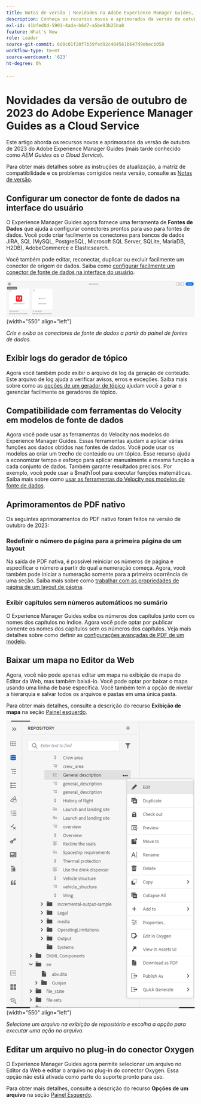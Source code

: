 ```yaml
---
title: Notas de versão | Novidades na Adobe Experience Manager Guides, versão de outubro de 2023
description: Conheça os recursos novos e aprimorados da versão de outubro de 2023 do Adobe Experience Manager Guides as a Cloud Service.
exl-id: 41bfed0d-5901-4ada-b6d7-a5be93b25ba8
feature: What's New
role: Leader
source-git-commit: 6d8c01f20f7b59fed92c404561b647d9ebecb050
workflow-type: tm+mt
source-wordcount: '623'
ht-degree: 0%

---
```


# Novidades da versão de outubro de 2023 do Adobe Experience Manager Guides as a Cloud Service

Este artigo aborda os recursos novos e aprimorados da versão de outubro de 2023 do Adobe Experience Manager Guides (mais tarde conhecido como *AEM Guides as a Cloud Service*).

Para obter mais detalhes sobre as instruções de atualização, a matriz de compatibilidade e os problemas corrigidos nesta versão, consulte as [Notas de versão](release-notes-2023-10-0.md).


## Configurar um conector de fonte de dados na interface do usuário

O Experience Manager Guides agora fornece uma ferramenta de **Fontes de Dados** que ajuda a configurar conectores prontos para uso para fontes de dados. Você pode criar facilmente os conectores para bancos de dados JIRA, SQL (MySQL, PostgreSQL, Microsoft SQL Server, SQLite, MariaDB, H2DB), AdobeCommerce e Elasticsearch.

Você também pode editar, reconectar, duplicar ou excluir facilmente um conector de origem de dados. Saiba como [configurar facilmente um conector de fonte de dados na interface do usuário](../cs-install-guide/conf-data-source-connector-tools.md).

![conectores de fonte de dados listados no painel de fontes de dados](assets/data-sources-create-window.png){width="550" align="left"}

*Crie e exiba os conectores de fonte de dados a partir do painel de fontes de dados.*

## Exibir logs do gerador de tópico

Agora você também pode exibir o arquivo de log da geração de conteúdo. Este arquivo de log ajuda a verificar avisos, erros e exceções.  Saiba mais sobre como as [opções de um gerador de tópico](../user-guide/web-editor-content-snippet.md#options-for-a-topic-generator) ajudam você a gerar e gerenciar facilmente os geradores de tópico.

## Compatibilidade com ferramentas do Velocity em modelos de fonte de dados

Agora você pode usar as ferramentas do Velocity nos modelos do Experience Manager Guides. Essas ferramentas ajudam a aplicar várias funções aos dados obtidos nas fontes de dados. Você pode usar os modelos ao criar um trecho de conteúdo ou um tópico. Esse recurso ajuda a economizar tempo e esforço para aplicar manualmente a mesma função a cada conjunto de dados.  Também garante resultados precisos.
Por exemplo, você pode usar a $mathTool para executar funções matemáticas.
Saiba mais sobre como [usar as ferramentas do Velocity nos modelos de fonte de dados](../user-guide/web-editor-content-snippet.md#use-velocity-tools).


## Aprimoramentos de PDF nativo

Os seguintes aprimoramentos do PDF nativo foram feitos na versão de outubro de 2023:

### Redefinir o número de página para a primeira página de um layout

Na saída de PDF nativa, é possível reiniciar os números de página e especificar o número a partir do qual a numeração começa. Agora, você também pode iniciar a numeração somente para a primeira ocorrência de uma seção.
Saiba mais sobre como [trabalhar com as propriedades de página de um layout de página](../native-pdf/design-page-layout.md#page-props-page-layout).


### Exibir capítulos sem números automáticos no sumário

O Experience Manager Guides exibe os números dos capítulos junto com os nomes dos capítulos no índice. Agora você pode optar por publicar somente os nomes dos capítulos sem os números dos capítulos. Veja mais detalhes sobre como definir as [configurações avançadas de PDF de um modelo](../native-pdf/components-pdf-template.md#advanced-pdf-settings).

## Baixar um mapa no Editor da Web

Agora, você não pode apenas editar um mapa na exibição de mapa do Editor da Web, mas também baixá-lo. Você pode optar por baixar o mapa usando uma linha de base específica. Você também tem a opção de nivelar a hierarquia e salvar todos os arquivos e pastas em uma única pasta.

Para obter mais detalhes, consulte a descrição do recurso **Exibição de mapa** na seção [Painel esquerdo](../user-guide/web-editor-features.md#id2051EA0M0HS).

![menu de opções de um arquivo no modo de exibição de repositório](assets/options-menu-repo-view-file-level-2310.png){width="550" align="left"}

*Selecione um arquivo na exibição de repositório e escolha a opção para executar uma ação no arquivo.*

## Editar um arquivo no plug-in do conector Oxygen

O Experience Manager Guides agora permite selecionar um arquivo no Editor da Web e editar o arquivo no plug-in do conector Oxygen. Essa opção não está ativada como parte do suporte pronto para uso.

Para obter mais detalhes, consulte a descrição do recurso **Opções de um arquivo** na seção [Painel Esquerdo](../user-guide/web-editor-features.md#id2051EA0M0HS).
